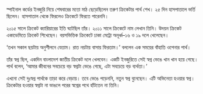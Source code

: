 স্পাইনাল কর্ডের ইনজুরি নিয়ে শেষবারের মতো মাঠ ছেড়েছিলেন তরুণ ক্রিকেটার পার্থ শেখ। ২৫ দিন হাসপাতালে ভর্তি ছিলেন। হাসপাতাল থেকে ফিরলেও ক্রিকেটে ফিরতে পারেননি।

২০১৫ সালে ক্রিকেট ক্যারিয়ারের ইতি ঘটেছিল তাঁর। ২০১১ সালে ক্রিকেটে নাম লেখান তিনি। উদয়ন ক্রিকেট একাডেমিতে ক্রিকেট শিখেছেন। বয়সভিত্তিক ক্রিকেটে ঢাকা মেট্রো অনূর্ধ্ব–১৬ ও ১৯ দলে খেলেছেন।

‘তখন সকাল ছয়টায় অনুশীলনে যেতাম। রাত নয়টায় বাসায় ফিরতাম।’ বললেন এক সময়ের বাঁহাতি ওপেনার পার্থ।

তাঁর স্বপ্ন ছিল, একদিন বাংলাদেশ জাতীয় ক্রিকেট দলে খেলবেন। একটি ইনজুরিতে সেই স্বপ্ন ভেঙে খান খান হয়ে গেছে। পার্থ বলেন, ‘আমার জীবনের সবচেয়ে বড় স্বপ্নটা ভেঙে গেছে, এটা সবচেয়ে বড় ব্যর্থতা।’

এখনো সেই দুঃস্বপ্ন পার্থকে তাড়া করে বেড়ায়। তবে ভেঙে পড়েননি, নতুন স্বপ্ন বুনেছেন। এটি অভিনেতা হওয়ার স্বপ্ন। ক্রিকেটার হওয়ার স্বপ্নটা না ভাঙলে পরের স্বপ্নের পথে হাঁটতেন না তিনি।
